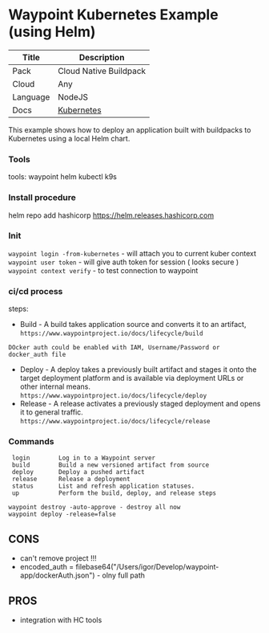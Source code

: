 # Waypoint Kubernetes Example (using Helm)

|Title|Description|
|---|---|
|Pack|Cloud Native Buildpack|
|Cloud|Any|
|Language|NodeJS|
|Docs|[Kubernetes](https://www.waypointproject.io/plugins/kubernetes)|

This example shows how to deploy an application built with buildpacks
to Kubernetes using a local Helm chart.

### Tools
tools: 
 waypoint 
 helm 
 kubectl
 k9s 

### Install procedure
helm repo add hashicorp https://helm.releases.hashicorp.com

### Init 

`waypoint login -from-kubernetes` - will attach you to current kuber context
`waypoint user token` - will give auth token for session ( looks secure )
`waypoint context verify` - to test connection to waypoint


### ci/cd process 

steps: 
 - Build - A build takes application source and converts it to an artifact, `https://www.waypointproject.io/docs/lifecycle/build`


```
DOcker auth could be enabled with IAM, Username/Password or docker_auth file
```

 - Deploy - A deploy takes a previously built artifact and stages it onto the target deployment platform and is available via deployment URLs or other internal means. `https://www.waypointproject.io/docs/lifecycle/deploy`
 - Release - A release activates a previously staged deployment and opens it to general traffic. `https://www.waypointproject.io/docs/lifecycle/release`


 ### Commands
 ```
  login        Log in to a Waypoint server
  build        Build a new versioned artifact from source
  deploy       Deploy a pushed artifact
  release      Release a deployment
  status       List and refresh application statuses.
  up           Perform the build, deploy, and release steps
```

```
waypoint destroy -auto-approve - destroy all now
waypoint deploy -release=false
```

## CONS
 - can't remove project !!!
 - encoded_auth = filebase64("/Users/igor/Develop/waypoint-app/dockerAuth.json") - olny full path

## PROS
 - integration with HC tools
